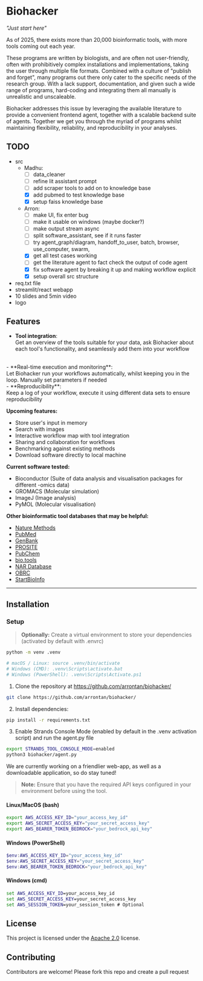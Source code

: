 [comment]: < ![logo](URL from githubassets) >
# Biohacker
*"Just start here"*

As of 2025, there exists more than 20,000 bioinformatic tools, with more tools coming out each year.

These programs are written by biologists, and are often not user-friendly, often with prohibitively complex installations and implementations, taking the user through multiple file formats. Combined with a culture of "publish and forget", many programs out there only cater to the specific needs of the research group. With a lack support, documentation, and given such a wide range of programs, hard-coding and integrating them all manually is unrealistic and unscaleable.

Biohacker addresses this issue by leveraging the available literature to provide a convenient frontend agent, together with a scalable backend suite of agents. Together we get you through the myriad of programs whilst maintaining flexibility, reliability, and reproducibility in your analyses. 

## TODO
- src 
    - Madhu: 
        - [ ] data_cleaner
        - [ ] refine lit assistant prompt 
        - [ ] add scraper tools to add on to knowledge base
        - [x] add pubmed to test knowledge base
        - [x] setup faiss knowledge base
    - Arron: 
        - [ ] make UI, fix enter bug
        - [ ] make it usable on windows (maybe docker?)
        - [ ] make output stream async
        - [ ] split software_assistant, see if it runs faster
        - [ ] try agent_graph/diagram, handoff_to_user, batch, browser, use_computer, swarm,
        - [x] get all test cases working
        - [ ] get the literature agent to fact check the output of code agent
        - [x] fix software agent by breaking it up and making workflow explicit
        - [x] setup overall src structure
- req.txt file
- streamlit/react webapp
- 10 slides and 5min video
- logo

## Features
- **Tool integration**: 
<br>Get an overview of the tools suitable for your data, ask Biohacker about each tool's functionality, and seamlessly add them into your workflow
<br>
- **Real-time execution and monitoring**: 
<br>Let Biohacker run your workflows automatically, whilst keeping you in the loop. Manually set parameters if needed
<br>
- **Reproducibility**: 
<br>Keep a log of your workflow, execute it using different data sets to ensure reproducibility

<br>

**Upcoming features:**
- Store user's input in memory
- Search with images
- Interactive workflow map with tool integration
- Sharing and collaboration for workflows
- Benchmarking against existing methods
- Download software directly to local machine

**Current software tested:**
- Bioconductor (Suite of data analysis and visualisation packages for different -omics data)
- GROMACS (Molecular simulation)
- ImageJ (Image analysis)
- PyMOL (Molecular visualisation)

**Other bioinformatic tool databases that may be helpful:**
- [Nature Methods](https://www.nature.com/nmeth/)
- [PubMed](https://pubmed.ncbi.nlm.nih.gov/)
- [GenBank](https://www.ncbi.nlm.nih.gov/genbank/)
- [PROSITE](https://prosite.expasy.org/)
- [PubChem](https://pubchem.ncbi.nlm.nih.gov/)
- [bio.tools](https://bio.tools/)
- [NAR Database](https://www.oxfordjournals.org/nar/database/c/)
- [OBRC](https://www.hsls.pitt.edu/obrc/)
- [StartBioInfo](https://startbioinfo.org/)

---
## Installation

### Setup

> **Optionally:** Create a virtual environment to store your dependencies (activated by default with .envrc)
```bash
python -m venv .venv

# macOS / Linux: source .venv/bin/activate
# Windows (CMD): .venv\Scripts\activate.bat
# Windows (PowerShell): .venv\Scripts\Activate.ps1
```

1. Clone the repository at https://github.com/arrontan/biohacker/
```bash
git clone https://github.com/arrontan/biohacker/
```

2. Install dependencies:
```bash
pip install -r requirements.txt
```

3. Enable Strands Console Mode (enabled by default in the .venv activation script) and run the agent.py file
```bash
export STRANDS_TOOL_CONSOLE_MODE=enabled
python3 biohacker/agent.py
```
We are currently working on a friendlier web-app, as well as a downloadable application, so do stay tuned!

> **Note:** Ensure that you have the required API keys configured in your environment before using the tool.

#### Linux/MacOS (bash)
```bash
export AWS_ACCESS_KEY_ID="your_access_key_id"
export AWS_SECRET_ACCESS_KEY="your_secret_access_key"
export AWS_BEARER_TOKEN_BEDROCK="your_bedrock_api_key"
```

#### Windows (PowerShell)
```powershell
$env:AWS_ACCESS_KEY_ID="your_access_key_id"
$env:AWS_SECRET_ACCESS_KEY="your_secret_access_key"
$env:AWS_BEARER_TOKEN_BEDROCK="your_bedrock_api_key"
```

#### Windows (cmd)
```cmd
set AWS_ACCESS_KEY_ID=your_access_key_id
set AWS_SECRET_ACCESS_KEY=your_secret_access_key
set AWS_SESSION_TOKEN=your_session_token # Optional
```


## License
This project is licensed under the [Apache 2.0](https://github.com/arrontan/biohacker/blob/main/LICENSE) license.

## Contributing 
Contributors are welcome! Please fork this repo and create a pull request